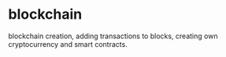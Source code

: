 # blockchain
blockchain creation, adding transactions to blocks, creating own cryptocurrency and smart contracts.

